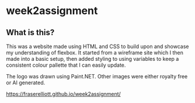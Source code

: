 # week2assignment

## What is this?

This was a website made using HTML and CSS to build upon and showcase my understanding of flexbox. It started from a wireframe site which I then made into a basic setup, then added styling to using variables to keep a consistent colour pallette that I can easily update.

The logo was drawn using Paint.NET. Other images were either royalty free or AI generated.

https://fraserelliott.github.io/week2assignment/